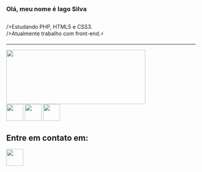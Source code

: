 ### Olá, meu nome é Iago Silva
  <h2></h2>
    />Estudando PHP, HTML5 e CSS3.<br>
    />Atualmente trabalho com front-end.⚡
    <hr>
    <div>
      <a href="https://github.com/Iago-Silva-Santos"></a>
      <img height="145em" width="370em" src="https://github-readme-stats.vercel.app/api/top-langs/?username=Iago-Silva-Santos&layout=compact&theme=dark" />
    </div>
    <div style="display: inline-block">
      <img width="45em" height="45em" src="https://cdn.jsdelivr.net/gh/devicons/devicon/icons/html5/html5-plain-wordmark.svg" />
      <img width="45em" height="45em" src="https://cdn.jsdelivr.net/gh/devicons/devicon/icons/css3/css3-plain-wordmark.svg" />
      <img width="45em" height="45em" src="https://cdn.jsdelivr.net/gh/devicons/devicon/icons/php/php-plain.svg" />
    </div>
    <h2>Entre em contato em: </h2>
    <div style="display: inline-block">
      <a href="https://www.linkedin.com/in/iago-silva-1896991ab/" {:target="_blank"}><img width="45em" height="45em" src="https://cdn.jsdelivr.net/gh/devicons/devicon/icons/linkedin/linkedin-plain.svg" /></a>
    </div>
  
  
<!--
**Iago-Silva-Santos/Iago-Silva-Santos** is a ✨ _special_ ✨ repository because its `README.md` (this file) appears on your GitHub profile.

Here are some ideas to get you started:

- 🔭 I’m currently working on ...
- 🌱 I’m currently learning ...
- 👯 I’m looking to collaborate on ...
- 🤔 I’m looking for help with ...
- 💬 Ask me about ...
- 📫 How to reach me: ...
- 😄 Pronouns: ...
- ⚡ Fun fact: ...
-->
